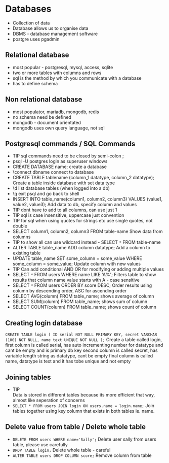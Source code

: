 # Databases

- Collection of data
- Database allows us to organise data
- DBMS - database management software
- postgre uses pgadmin

## Relational database

- most popular - postgresql, mysql, access, sqlite
- two or more tables with columns and rows
- sql is the method by which you communicate with a database
- has to define schema

## Non relational database

- most populator, mariadb, mongodb, redis
- no schema need be defined
- mongodb - document orientated
- mongodb uses own query language, not sql

## Postgresql commands / SQL Commands

- TIP
  sql commands need to be closed by semi-colon ;
- psql -U postgres
  login as superuser windows
- CREATE DATABASE name;
  create a database
- \connect dbname
  connect to database
- CREATE TABLE tablename (column_1 datatype, column_2 datatype);
  Create a table inside database with set data type
- \d
  list database tables (when logged into a db)
- \q
  exit psql and go back to shell
- INSERT INTO table_name(column1, column2, column3) VALUES (value1, value2, value3);
  Add data to db, specify column and values
- TIP
  dont have to add to all columns, can use just 1
- TIP
  sql is case insensitive, uppercase just convention
- TIP
  for sql when using quotes for strings etc use single quotes, not double
- SELECT column1, column2, column3 FROM table-name
  Show data from columns
- TIP
  to show all can use wildcard instead - SELECT `*` FROM table-name
- ALTER TABLE table_name ADD column datatype;
  Add a column to existing table
- UPDATE table_name SET some_column = some_value WHERE some_column = some_value;
  Update column with new values
- TIP
  Can add conditional AND OR for modifying or adding multiple values
- SELECT `*` FROM users WHERE name LIKE 'A%';
  Filters table to show results that column name value starts with A - case sensitive
- SELECT `*` FROM users ORDER BY score DESC;
  Order results using column by descending order, ASC for ascending order
- SELECT AVG(column) FROM table_name;
  shows average of column
- SELECT SUM(column) FROM table_name;
  shows sum of column
- SELECT COUNT(column) FROM table_name;
  shows count of column

## Creating login database

`CREATE TABLE login ( ID serial NOT NULL PRIMARY KEY, secret VARCHAR (100) NOT NULL, name text UNIQUE NOT NULL );`
Create a table called login,
first column is called serial, has auto incrementing number for datatype and cant be empty and is primary db key
second column is called secret, has variable length string as datatype, cant be empty
final column is called name, datatype is text and it has tobe unique and not empty

## Joining tables

- TIP  
  Data is stored in different tables because its more efficient that way, almost like seperation of concerns
- `SELECT * FROM users JOIN login ON users.name = login.name;`
  Join tables together using key column that exists in both tables ie. name.

## Delete value from table / Delete whole table

- `DELETE FROM users WHERE name='Sally';`
  Delete user sally from users table, please use carefully
- `DROP TABLE login;`
  Delete whole table - careful
- `ALTER TABLE users DROP COLUMN score;`
  Remove column from table

